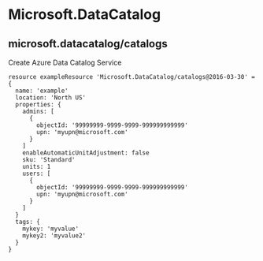 # Microsoft.DataCatalog

## microsoft.datacatalog/catalogs

Create Azure Data Catalog Service
```bicep
resource exampleResource 'Microsoft.DataCatalog/catalogs@2016-03-30' = {
  name: 'example'
  location: 'North US'
  properties: {
    admins: [
      {
        objectId: '99999999-9999-9999-999999999999'
        upn: 'myupn@microsoft.com'
      }
    ]
    enableAutomaticUnitAdjustment: false
    sku: 'Standard'
    units: 1
    users: [
      {
        objectId: '99999999-9999-9999-999999999999'
        upn: 'myupn@microsoft.com'
      }
    ]
  }
  tags: {
    mykey: 'myvalue'
    mykey2: 'myvalue2'
  }
}
```
